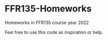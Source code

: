 # FFR135-Homeworks
Homeworks in FFR135 course year 2022

Feel free to use this code as inspiration or help.
